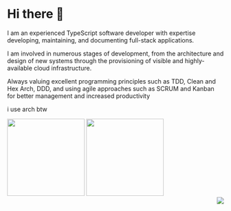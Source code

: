# Hi there 👋
I am an experienced TypeScript software developer with expertise developing, maintaining, and documenting full-stack applications.

I am involved in numerous stages of development, from the architecture and design of new systems through the provisioning of visible and highly-available cloud infrastructure.

Always valuing excellent programming principles such as TDD, Clean and Hex Arch, DDD, and using agile approaches such as SCRUM and Kanban for better management and increased productivity

i use arch btw

<div>
  <img height="180em" src="https://github-readme-stats.vercel.app/api?username=nfvelten&show_icons=true&theme=dracula&include_all_commits=true&count_private=true"/>
  <img height="180em" src="https://github-readme-stats.vercel.app/api/top-langs/?username=nfvelten&layout=compact&langs_count=7&theme=dracula"/>
</div>
  
<img align="right" src="https://community.gamedev.tv/uploads/db2322/original/3X/a/6/a6b2be843042629e6713be29f0f6312f1a9fb311.gif">
